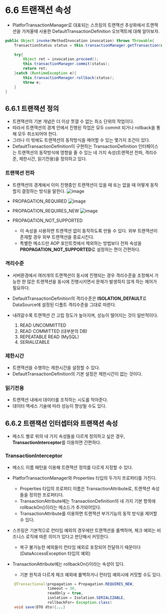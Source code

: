 # 6.6 트랜잭션 속성
* PlatforTransactionManager로 대표되는 스프링의 트랜잭션 추상화에서 트랜잭션을 가져올때 사용한 DefaultTransactionDefinition 오브젝트에 대해 알아보자.
``` java 
public Object invoke(MethodInvocation invocation) throws Throwable{
    TransactionStatus status = this.transactionManager.getTransaction(new DefaultTransactionDefinition());
    
    try{
        Object ret = invocation.proceed();
        this.transactionManager.commit(status); 
        return ret;
    }catch (RuntimeException e){
        this.transactionManager.rollback(status);
        throw e;
    }
}
```

## 6.6.1 트랜잭션 정의
* 트랜잭션의 기본 개념은 더 이상 쪼갤 수 없는 최소 단위의 작업이다.
* 따라서 트랜잭션의 경계 안에서 진행된 작업은 모두 commit 되거나 rollback을 통해 모두 취소되어야 한다.
* 그러나 이 밖에도 트랜잭션의 동작방식을 제어할 수 있는 몇가지 조건이 있다.
* DefaultTransactionDefinition이 구현하는 TransactionDefinition 인터페이스는 트랜잭션의 동작방식에 영향을 줄 수 있는 네 가지 속성(트랜잭션 전파, 격리수준, 제한시간, 읽기전용)을 정의하고 있다.

### 트랜잭션 전파
* 트랜잭션의 경계에서 이미 진행중인 트랜잭션이 있을 때 또는 없을 때 어떻게 동작할지 결정하는 방식을 말한다.
![image](https://user-images.githubusercontent.com/81108344/185783109-bdec890d-3f57-4c59-bf50-e0e318934339.png)

* PROPAGATION_REQUIRED
![image](https://user-images.githubusercontent.com/81108344/185783173-3be0c335-4711-4825-ab53-e929bbb39ef4.png)

* PROPAGATION_REQUIRES_NEW
![image](https://user-images.githubusercontent.com/81108344/185783174-ba89d8d3-87db-4359-9c30-8391f450e47f.png)

* PROPAGATION_NOT_SUPPORTED
  * 이 속성을 사용하면 트랜잭션 없이 동작하도록 만들 수 있다. 외부 트랜잭션이 존재할 경우 외부 트랜잭션을 종료시킨다.
  * 특별한 메소드만 AOP 포인트컷에서 제외하는 방법보다 전파 속성을 **PROPAGATION_NOT_SUPPORTED**로 설정하는 편이 간편하다.
   
### 격리수준
* 서버환경에서 여러개의 트랜잭션이 동시에 진행되는 경우 격리수준을 조정해서 가능한 한 많은 트랜잭션을 동시에 진행시키면서 문제가 발생하지 않게 하는 제어가 필요하다. 
* DefaultTransactionDefinition의 격리수준은 **ISOLATION_DEFAULT**로 DataSource에 설정된 디폴트 격리수준을 그대로 따른다.

* 내려갈수록 트랜잭션 간 고립 정도가 높아지며, 성능이 떨어지는 것이 일반적이다.
  1. READ UNCOMMITTED
  2. READ COMMITTED (대부분의 DB)
  3. REPEATABLE READ (MySQL)
  4. SERIALIZABLE

### 제한시간
* 트랜잭션을 수행하는 제한시간을 설정할 수 있다. 
* DefaultTransactionDefinition의 기본 설정은 제한시간이 없는 것이다.

### 읽기전용
* 트랜잭션 내에서 데이터를 조작하는 시도를 막아준다. 
* 데이터 액세스 기술에 따라 성능이 향상될 수도 있다. 

## 6.6.2 트랜잭션 인터셉터와 트랜잭션 속성
* 메소드 별로 위의 네 가지 속성들을 다르게 정의하고 싶은 경우, **TransactionInterceptor**를 이용하면 간편하다.

### TransactionInterceptor
* 메소드 이름 패턴을 이용해 트랜잭션 정의를 다르게 지정할 수 있다.
* PlatforTransactionManager와 Properties 타입의 두가지 프로퍼티를 가진다.
  * Properties 타입의 프로퍼티 이름은 TransactionAttribute로, 트랜잭션 속성들을 정의한 프로퍼티다.
  * TransactionAttribute에는 TransactionDefinition의 네 가지 기본 항목에 rollbackOn()이라는 메소드가 추가되어있다.
  * TransactionAttribute를 이용하면 트랜잭션 부가기능의 동작 방식을 제어할 수 있다.

* 스프링은 기본적으로 런타임 예외의 경우에만 트랜잭션을 롤백하며, 체크 예외는 비즈니스 로직에 따른 의미가 있다고 판단해서 커밋한다.
  * 복구 불가능한 예외들이 런타임 예외로 포장되어 전달하기 때문이다(DataAccessException 타입의 예외)
* TransactionAttribute에는 rollbackOn()이라는 속성이 있다.
  * 기본 원칙과 다르게 체크 예외에 롤백하거나 런타임 예외시에 커밋할 수도 있다.

``` java
    @Transactional(propagation = Propagation.REQUIRES_NEW,
                   timeout = 30,
                   readOnly = true,
                   isolation = Isolation.SERIALIZABLE,
                   rollbackFor= Exception.class)
    void save(DTO dto){...}
```
